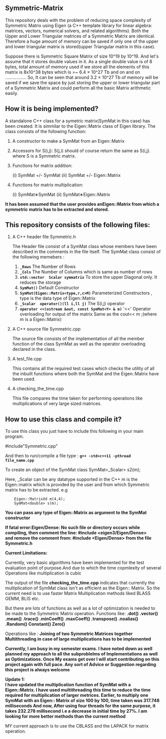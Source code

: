 Symmetric-Matrix
--------------------------------------------------------------------------------------------------------------
This repository deals with the problem of reducing  space complexity of Symmetric Matrix using Eigen
(a C++ template library for linear algebra: matrices, vectors, numerical solvers, and related algorithms).
Both the Upper and Lower Triangular matrices of a Symmetric Matrix are identical. Therefore a huge amount of
memory can be saved if only one of the upper and lower triangular matrix is stored(upper Triangular matrix 
in this case).

Suppose there is Symmetric Square Matrix of size 10^19 by 10^19. And let's assume that it stores double values
in it. As a single double value is of 8 bytes, total amount of memory used if we store all the elements of this matrix is 8x10^38 bytes which is =~ 6.4 × 10^27 Tb and on and on .................
So, It can be seen that around 3.2 × 10^27 Tb of memory will be saved if we  save the space by just storing the upper or lower triangular part of a Symmetric Matrix and could perform all the basic Matrix arithmetic easily.

 

How it is being implemented?
----------------------------------------------------------------------------------------------------------------
A standalone C++ class for a symetric matrix(SymMat in this case) has been created. It is simmilar to 
the Eigen::Matrix class of Eigen library.
The class consists of the following function:
1. A constructor to make a SymMat from an Eigen::Matrix
2. Accessors for S(i,j): S(j,i) should of course return the same as S(i,j). where S is a Symmetric matrix.
3. Functions for matrix addition:

   (i)  SymMat +/- SymMat
   (ii) SymMat +/- Eigen::Matrix
4. Functions for matrix multiplication:

   (i)  SymMat∗SymMat
   (ii) SymMat∗Eigen::Matrix


**It has been assumed that the user provides anEigen::Matrix from which a symmetric matrix has to be extracted and stored.**

This repository consists of the following files:
-----------------------------------------------------------------------------------------------------------------
1. A C++ header file Symmetric.h

   The Header file consist of a SymMat class whose members have been described in the comments in the file itself.
   The SymMat class consist of the following memebers :

   1. **```_Rows```**								     The Number of Rows
   2. **```_Cols```**									 The Number of Columns which is same as number of rows
   3. **```std::vector  Scalar symmatrix```**			 To store the upper Diagonal only. It reduces  the storage
   4. **```SymMat()```**							     Default Constructor
   5. **```SymMat(Eigen::Matrix<type,r,c>M)```**  		 Parameterized Constructors , type is the data type of
   														 Eigen::Matrix
   6. **```_Scalar  operator()(ll i,ll j)```**			 The S(i,j) operator
   7. **```operator <<(ostream &out, const SymMat<Y> & m)```**  '<<' Operator overloading for output of the matrix 
   																   Same as the cout<< m ;(where m is a Eigen::Matrix)

2. A C++ source file Symmetric.cpp

	The source file consists of the implementation of all the member function of the class SymMat as well as the operator overloading declared in the class.

3. A test_file.cpp

	This contains all the required test cases which checks the utility of all the inbuilt functions where both the SymMat and the Eigen::Matrix have been used.

4. A checking_the_time.cpp

   This file compares the time taken for performing operations like multiplications of very large sized matrices.


How to use this class and compile it?
--------------------------------------------------------------------------------------------------------------------

To use this class you just have to include this following in your main program.
   
   #include"Symmetric.cpp"

And then to run/compile a file type :
**```g++ -std=c++11 -pthread file_name.cpp```**

   To create an object of the SymMat class 
   SymMat<_Scalar> s2(m);
   
   Here, _Scalar can be any datatype supported in the C++
   	     m is the Eigen::matrix which is  provided by the user and from which Symmetric  matrix has to be extracted.
   	 e.g

   	 	Eigen::MatrixXd m(4,4);
   	 	SymMat<double> s(m);
   	 		
**You can pass any type of Eigen::Matrix as argument to the SymMat constructor**



 
**If fatal error:Eigen/Dense: No such file or directory
	occurs  while compiling, then comment the line:
	#include <eigen3/Eigen/Dense>  
	and	remove the comment from:
	#include <Eigen/Dense> from the file Symmetric.h**



**Current Limitations:**

Currently, very basic algorithms have been implemented for the test evaluation point of purpose.And due to which the time copmlexity of several Operations like multiplication is cubic
 
The output of the file **checking_the_time.cpp** indicates that currently the multiplication of SymMat class isn't as efficient as the Eigen:: Matrix. So the current need is to use faster Matrix Multiplication methods liked BLASS GEMM, BLIS etc.

 But there are lots of  functions as well as a lot of optimization is needed to be made to the Symmetric Matrix operation. 
Functions like:
   **.dot()
   .vector()
   .mean()
   .trace()
   .minCoeff()
   .maxCoeff()
   .transpose()
   .noalias()
   .Random()
   Constant()
   Zero()**

Operations like :
   **Joining of two Symmetric Matrices together
     Multithreading in case of large multiplications
     has to be implemented**

**Currently, I am busy in my semester exams. I have noted down as well planned my approach to all the subproblelms of 
Implementations as well as Optimizations. Once My exams get over I will start contributing on this project again with full pace.
Any sort of Advice or Suggestion regarding this project is always welcome**

**Update 1:  
I have updated the multiplication function of SymMat with a Eigen::Matrix. I have used multithreading this time to reduce the time required for multiplication of larger metrices.
Earlier,  to multiply one SymMat with an Eigen:: Matrix of size 100 by 100, time taken was 317.748 milliseconds
And now, After using four threads for the same purpose, it takes 232.278 millisecond i.e a decrease in initial time by 27%.
 I am looking for more better methods than the current method**


 MY current approach is to use the CBLASS and the LAPACK for matrix operation.



      




	

